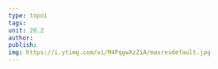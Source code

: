 ```yaml
---
type: topoi
tags: 
unit: 20.2
author:
publish:
img: https://i.ytimg.com/vi/M4PqgwXzZiA/maxresdefault.jpg
---
```


